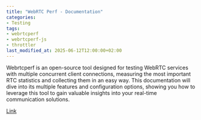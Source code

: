 ```yaml
---
title: "WebRTC Perf - Documentation"
categories:
- Testing
tags:
- webrtcperf
- webrtcperf-js
- throttler
last_modified_at: 2025-06-12T12:00:00+02:00
---
```


Webrtcperf is an open-source tool designed for testing WebRTC services with multiple concurrent client connections, measuring the most important RTC statistics and collecting them in an easy way. This documentation will dive into its multiple features and configuration options, showing you how to leverage this tool to gain valuable insights into your real-time communication solutions.

[Link](https://vpalmisano.github.io/webrtcperf/)

